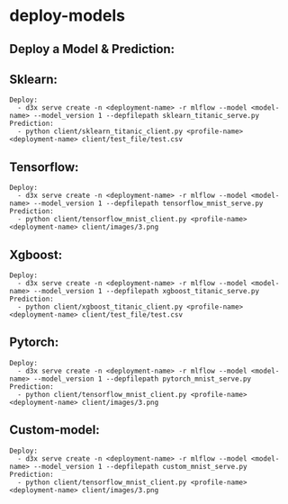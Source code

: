 # deploy-models
## Deploy a Model & Prediction:
  ## Sklearn:
    Deploy:
      - d3x serve create -n <deployment-name> -r mlflow --model <model-name> --model_version 1 --depfilepath sklearn_titanic_serve.py
    Prediction:
      - python client/sklearn_titanic_client.py <profile-name> <deployment-name> client/test_file/test.csv
 ## Tensorflow:
    Deploy:
      - d3x serve create -n <deployment-name> -r mlflow --model <model-name> --model_version 1 --depfilepath tensorflow_mnist_serve.py
    Prediction:
      - python client/tensorflow_mnist_client.py <profile-name> <deployment-name> client/images/3.png
 ## Xgboost:
    Deploy:
      - d3x serve create -n <deployment-name> -r mlflow --model <model-name> --model_version 1 --depfilepath xgboost_titanic_serve.py
    Prediction:
      - python client/xgboost_titanic_client.py <profile-name> <deployment-name> client/test_file/test.csv
  ## Pytorch:
    Deploy:
      - d3x serve create -n <deployment-name> -r mlflow --model <model-name> --model_version 1 --depfilepath pytorch_mnist_serve.py
    Prediction:
      - python client/tensorflow_mnist_client.py <profile-name> <deployment-name> client/images/3.png
  ## Custom-model:
    Deploy:
      - d3x serve create -n <deployment-name> -r mlflow --model <model-name> --model_version 1 --depfilepath custom_mnist_serve.py
    Prediction:
      - python client/tensorflow_mnist_client.py <profile-name> <deployment-name> client/images/3.png
  
